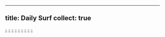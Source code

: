 
---
title: Daily Surf
collect: true
---

[-](/daily-surf/sagemath-theme.md#:embed)
[-](/daily-surf/git-filter-branch.md#:embed)
[-](/daily-surf/baby-viewpoint.md#:embed)
[-](/daily-surf/fibonacci-flip.md#:embed)
[-](/daily-surf/nvidia-fps-gpu-cpu.md#:embed)
[-](/daily-surf/gaussian-integral.md#:embed)
[-](/daily-surf/wolfram-engine.md#:embed)
[-](/daily-surf/expand-coefficient.md#:embed)
[-](/daily-surf/young-lemma.md#:embed)
